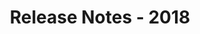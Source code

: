 ﻿---
title: Release Notes - 2018
description: "Release Notes - 2018 – learn about the latest updates and fixes."
type: docs
weight: 30
url: /jasperreports/release-notes-2018/
---


